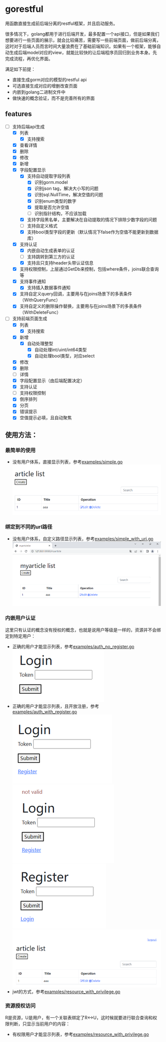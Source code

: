 # gorestful

用函数直接生成前后端分离的restful框架，并且启动服务。

很多情况下，golang都用于进行后端开发，最多配置一个api接口，但是如果我们想要进行一些页面的展示，就会比较痛苦，需要写一些前端页面，做前后端分离，这时对于后端人员而言时间大量浪费在了基础前端知识。如果有一个框架，能够自动生成后端model对应的view，就能比较快的让后端程序员回归到业务本身。先完成流程，再优化界面。

满足如下前提：
- 直接生成gorm对应的模型的restful api
- 可选直接生成对应的增删改查页面
- 内嵌到golang二进制文件中
- 做快速的概念验证，而不是完善所有的界面

## features
- [ ] 支持后端api生成
  - [x] 列表
    - [x] 支持搜索
  - [x] 查看详情
  - [x] 删除
  - [x] 修改
  - [x] 新增
  - [x] 字段配置显示
    - [x] 支持自动提取字段列表
      - [x] 识别gorm.model
      - [x] 识别json tag，解决大小写的问题
      - [x] 识别sql.NullTime，解决空值的问题
      - [x] 识别enum类型的数字
      - [x] 提取是否允许空值
      - [ ] 识别指针结构，不应该加载
    - [x] 支持字段黑名单，主要解决在自动提取的情况下排除少数字段的问题
    - [ ] 支持自定义格式
    - [x] 支持bool类型字段的更新（默认情况下false作为空值不能更新到数据库）
  - [x] 支持认证
    - [x] 内嵌自动生成表单的认证
    - [ ] 支持跳转到第三方的认证
    - [x] 支持且只支持header头带认证信息
  - [x] 支持权限控制，上层通过GetDb来控制，包括where条件，joins联合查询等
  - [x] 支持事件通知
    - [x] 支持插入数据事件通知
  - [x] 支持自定义query回调，主要用与在joins场景下的多表条件（WithQueryFunc）
  - [x] 支持自定义的删除操作替换，主要用与在joins场景下的多表条件（WithDeleteFunc）
- [ ] 支持前端页面生成
  - [x] 列表
    - [x] 支持搜索
  - [x] 新增
    - [x] 自动处理整型
      - [x] 自动处理int/uint/int64类型
      - [x] 自动处理bool类型，对应select
  - [x] 修改
  - [x] 删除
  - [ ] 详情
  - [x] 字段配置显示（由后端配置决定）
  - [x] 支持认证
  - [ ] 支持权限控制
  - [x] 倒序排列
  - [x] 分页
  - [x] 错误提示
  - [x] 空值提示必填，且自动聚焦

## 使用方法：
### 最简单的使用
- 没有用户体系，直接显示列表，参考[examples/simple.go](examples/simple.go)
  [![list](imgs/list.png)](imgs/list.png)

### 绑定到不同的url路径
- 没有用户体系，自定义路径显示列表，参考[examples/simple_with_uri.go](examples/simple_with_uri.go)
  [![different_uri](imgs/different_uri.png)](imgs/different_uri.png)

### 内嵌用户认证
这里只有认证的概念没有授权的概念，也就是说用户等级是一样的，资源并不会绑定到特定用户：
- 正确的用户才能显示列表，参考[examples/auth_no_register.go](examples/auth_no_register.go)
  [![auth_no_register](imgs/auth_no_register.png)](imgs/auth_no_register.png)
- 正确的用户才能显示列表，且开放注册，参考[examples/auth_with_register.go](examples/auth_with_register.go)
  [![auth_with_register](imgs/auth_with_register.png)](imgs/auth_with_register.png)
  [![auth_failed](imgs/auth_failed.png)](imgs/auth_failed.png)
  [![register](imgs/register.png)](imgs/register.png)
  [![resource](imgs/resource.png)](imgs/resource.png)
- jwt的方式，参考[examples/resource_with_privilege.go](examples/resource_with_privilege.go)

### 资源授权访问
R是资源，U是用户，有一个关联表绑定了R<->U，这时候就要进行联合查询和权限判断，只显示当前用户的内容：
- 有权限用户才能显示列表，参考[examples/resource_with_privilege.go](examples/resource_with_privilege.go)